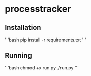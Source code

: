 # processtracker

## Installation

'''bash
pip install -r requirements.txt
'''

## Running

'''bash
chmod +x run.py
./run.py
'''
